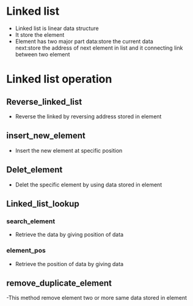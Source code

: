 # Linked list 
- Linked list is linear data structure
- It store the element
- Element has two major part
data:store the current data<br>
next:store the address of next element in list and it connecting link between two element
# Linked list operation 
## Reverse_linked_list
- Reverse the linked by reversing address stored in element 
## insert_new_element 
- Insert the new element at specific position
## Delet_element
- Delet the specific element by using data stored in element
## Linked_list_lookup
### search_element
- Retrieve the data by giving position of data
### element_pos
- Retrieve the position of data by giving data
## remove_duplicate_element 
-This method remove element two or more same data stored in element 

